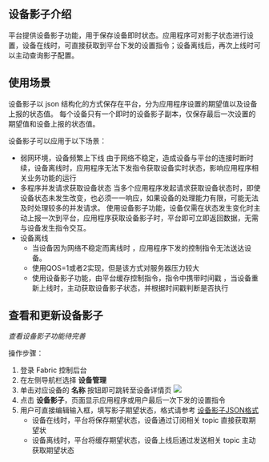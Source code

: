 ## 设备影子介绍
平台提供设备影子功能，用于保存设备即时状态。应用程序可对影子状态进行设置，设备在线时，可直接获取到平台下发的设置指令；设备离线后，再次上线时可以主动查询影子配置。

## 使用场景
设备影子以 json 结构化的方式保存在平台，分为应用程序设置的期望值以及设备上报的状态值。
每个设备只有一个即时的设备影子副本，仅保存最后一次设置的期望值和设备上报的状态值。

设备影子可以应用于以下场景：
-  弱网环境，设备频繁上下线
   由于网络不稳定，造成设备与平台的连接时断时续，设备离线时，应用程序无法下发指令获取设备实时状态，影响应用程序相关业务功能的运行
- 多程序并发请求获取设备状态
  当多个应用程序发起请求获取设备状态时，即使设备状态未发生改变，也必须一一响应，如果设备的处理能力有限，可能无法及时处理较多的并发请求。
  使用设备影子功能，设备仅需在状态发生变化时主动上报一次到平台，应用程序获取设备影子时，平台即可立即返回数据，无需与设备发生指令交互。
- 设备离线
    - 当设备因为网络不稳定而离线时 ，应用程序下发的控制指令无法送达设备。
    - 使用QOS=1或者2实现，但是该方式对服务器压力较大
    - 使用设备影子功能，由平台缓存控制指令，指令中携带时间戳 ，当设备重新上线时，主动获取设备影子状态，并根据时间戳判断是否执行

## 查看和更新设备影子
*查看设备影子功能待完善*

操作步骤：
1. 登录 Fabric 控制后台
2. 在左侧导航栏选择 **设备管理**
3. 单击对应设备的 **名称** 按钮即可跳转至设备详情页
![](https://github.com/emqx/fabric-docs/tree/main/zh_CN/device_manager/thingmodel/device_detail.png)
4. 点击 **设备影子**，页面显示应用程序或用户最后一次下发的设置指令
5. 用户可直接编辑输入框，填写影子期望状态，格式请参考 [设备影子JSON格式](https://github.com/emqx/fabric-docs/tree/main/zh_CN/device_manager/ "设备影子JSON格式")
    - 设备在线时，平台将保存期望状态，设备通过订阅相关 topic 直接获取期望状
    - 设备离线时，平台将缓存期望状态，设备上线后通过发送相关 topic 主动获取期望状态
